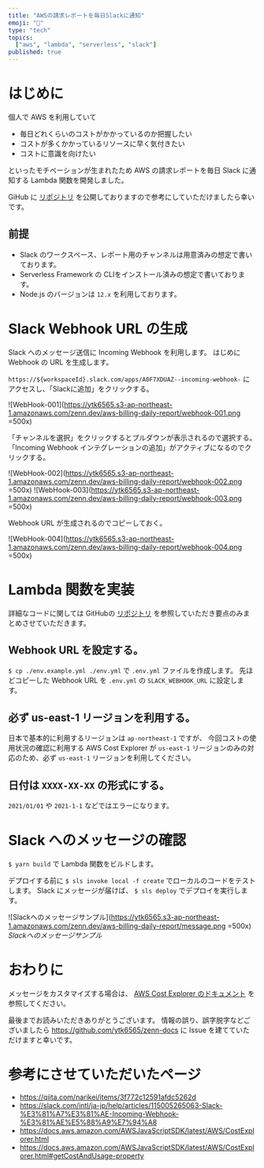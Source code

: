 ```yaml
---
title: "AWSの請求レポートを毎日Slackに通知"
emoji: "🧾"
type: "tech"
topics:
  ["aws", "lambda", "serverless", "slack"]
published: true
---
```


# はじめに

個人で AWS を利用していて

- 毎日どれくらいのコストがかかっているのか把握したい
- コストが多くかかっているリソースに早く気付きたい
- コストに意識を向けたい

といったモチベーションが生まれたため AWS の請求レポートを毎日 Slack に通知する Lambda 関数を開発しました。

GiHub に [リポジトリ](https://github.com/ytk6565/aws-billing-daily-report) を公開しておりますので参考にしていただけましたら幸いです。

## 前提

- Slack のワークスペース、レポート用のチャンネルは用意済みの想定で書いております。
- Serverless Framework の CLIをインストール済みの想定で書いております。
- Node.js のバージョンは `12.x` を利用しております。

# Slack Webhook URL の生成

Slack へのメッセージ送信に Incoming Webhook を利用します。
はじめに Webhook の URL を生成します。

`https://${workspaceId}.slack.com/apps/A0F7XDUAZ--incoming-webhook-` にアクセスし、「Slackに追加」をクリックする。

![WebHook-001](https://ytk6565.s3-ap-northeast-1.amazonaws.com/zenn.dev/aws-billing-daily-report/webhook-001.png =500x)

「チャンネルを選択」をクリックするとプルダウンが表示されるので選択する。
「Incoming Webhook インテグレーションの追加」がアクティブになるのでクリックする。

![WebHook-002](https://ytk6565.s3-ap-northeast-1.amazonaws.com/zenn.dev/aws-billing-daily-report/webhook-002.png =500x)
![WebHook-003](https://ytk6565.s3-ap-northeast-1.amazonaws.com/zenn.dev/aws-billing-daily-report/webhook-003.png =500x)

Webhook URL が生成されるのでコピーしておく。

![WebHook-004](https://ytk6565.s3-ap-northeast-1.amazonaws.com/zenn.dev/aws-billing-daily-report/webhook-004.png =500x)

# Lambda 関数を実装

詳細なコードに関しては GitHubの [リポジトリ](https://github.com/ytk6565/aws-billing-daily-report) を参照していただき要点のみまとめさせていただきます。

## Webhook URL を設定する。

`$ cp ./env.example.yml ./env.yml` で `.env.yml` ファイルを作成します。
先ほどコピーした Webhook URL を `.env.yml` の `SLACK_WEBHOOK_URL` に設定します。

## 必ず us-east-1 リージョンを利用する。

日本で基本的に利用するリージョンは `ap-northeast-1` ですが、
今回コストの使用状況の確認に利用する AWS Cost Explorer が `us-east-1` リージョンのみの対応のため、必ず `us-east-1` リージョンを利用してください。

## 日付は `XXXX-XX-XX` の形式にする。

`2021/01/01` や `2021-1-1` などではエラーになります。

# Slack へのメッセージの確認

`$ yarn build` で Lambda 関数をビルドします。

デプロイする前に `$ sls invoke local -f create` でローカルのコードをテストします。
Slack にメッセージが届けば、 `$ sls deploy` でデプロイを実行します。

![Slackへのメッセージサンプル](https://ytk6565.s3-ap-northeast-1.amazonaws.com/zenn.dev/aws-billing-daily-report/message.png =500x)
*Slackへのメッセージサンプル*

# おわりに

メッセージをカスタマイズする場合は、 [AWS Cost Explorer のドキュメント](https://docs.aws.amazon.com/AWSJavaScriptSDK/latest/AWS/CostExplorer.html) を参照してください。

最後までお読みいただきありがとうございます。
情報の誤り、誤字脱字などございましたら https://github.com/ytk6565/zenn-docs に Issue を建てていただけますと幸いです。

# 参考にさせていただいたページ

- https://qiita.com/narikei/items/3f772c12591afdc5262d
- https://slack.com/intl/ja-jp/help/articles/115005265063-Slack-%E3%81%A7%E3%81%AE-Incoming-Webhook-%E3%81%AE%E5%88%A9%E7%94%A8
- https://docs.aws.amazon.com/AWSJavaScriptSDK/latest/AWS/CostExplorer.html
- https://docs.aws.amazon.com/AWSJavaScriptSDK/latest/AWS/CostExplorer.html#getCostAndUsage-property
